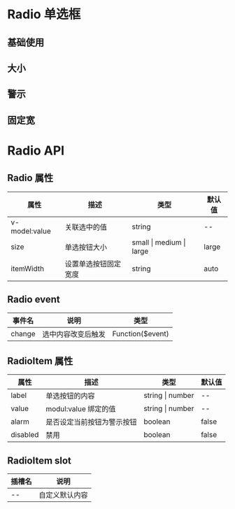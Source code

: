 <script setup>
import Default from './default.vue'
import Size from './size.vue'
import Alarm from './alarm.vue'
import ItemWidth from './itemWidth.vue'


</script>

# Radio 单选框

## 基础使用

<Preview comp-name="Radio" demo-name="default">
  <Default />
</Preview>

## 大小

<Preview comp-name="Radio" demo-name="size">
  <Size />
</Preview>

## 警示

<Preview comp-name="Radio" demo-name="alarm">
  <Alarm />
</Preview>

## 固定宽

<Preview comp-name="Radio" demo-name="itemWidth">
  <ItemWidth />
</Preview>

# Radio API

## Radio 属性

| 属性 | 描述 | 类型 | 默认值 |
| ---- | ---- | ---- | ------ |
| v-model:value | 关联选中的值 | string | -- |
| size | 单选按钮大小 | small \| medium \| large | large |
| itemWidth | 设置单选按钮固定宽度 | string | auto |

## Radio event

| 事件名 | 说明 | 类型 |
| ------ | ---- | ---- |
| change | 选中内容改变后触发 | Function($event) |

## RadioItem 属性

| 属性 | 描述 | 类型 | 默认值 |
| ---- | ---- | ---- | ------ |
| label | 单选按钮的内容 | string \| number | -- |
| value | modul:value 绑定的值 | string \| number | -- |
| alarm | 是否设定当前按钮为警示按钮 | boolean | false |
| disabled | 禁用 | boolean | false |

## RadioItem slot

| 插槽名 | 说明 |
| ---- | ---- |
| -- | 自定义默认内容 |
